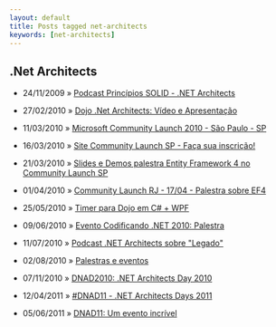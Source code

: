 ```yaml
---
layout: default
title: Posts tagged net-architects
keywords: [net-architects]
---
```

<h2 class="category">.Net Architects</h2>
<ul class="posts">
<li>
<p>
<span class="date">24/11/2009</span> &raquo; 
<a href="/blog/podcast-principios-solid-net-architects">Podcast Princípios SOLID - .NET Architects</a>
</p>
</li> 
<li>
<p>
<span class="date">27/02/2010</span> &raquo; 
<a href="/blog/dojo-net-architects-video-e-apresentacao">Dojo .Net Architects: Vídeo e Apresentação</a>
</p>
</li> 
<li>
<p>
<span class="date">11/03/2010</span> &raquo; 
<a href="/blog/microsoft-community-launch-2010-sao-paulo-sp">Microsoft Community Launch 2010 - São Paulo - SP</a>
</p>
</li> 
<li>
<p>
<span class="date">16/03/2010</span> &raquo; 
<a href="/blog/site-community-launch-sp-faca-sua-inscricao">Site Community Launch SP - Faça sua inscrição!</a>
</p>
</li> 
<li>
<p>
<span class="date">21/03/2010</span> &raquo; 
<a href="/blog/slides-e-demos-palestra-entity-framework-4-no-community-launch-sp">Slides e Demos palestra Entity Framework 4 no Community Launch SP</a>
</p>
</li> 
<li>
<p>
<span class="date">01/04/2010</span> &raquo; 
<a href="/blog/community-launch-rj-1704-palestra-sobre-ef4">Community Launch RJ - 17/04 - Palestra sobre EF4</a>
</p>
</li> 
<li>
<p>
<span class="date">25/05/2010</span> &raquo; 
<a href="/blog/timer-para-dojo-em-c-wpf">Timer para Dojo em C# + WPF</a>
</p>
</li> 
<li>
<p>
<span class="date">09/06/2010</span> &raquo; 
<a href="/blog/evento-codificando-net-2010-palestra">Evento Codificando .NET 2010: Palestra</a>
</p>
</li> 
<li>
<p>
<span class="date">11/07/2010</span> &raquo; 
<a href="/blog/podcast-net-architects-sobre-legado">Podcast .NET Architects sobre "Legado"</a>
</p>
</li> 
<li>
<p>
<span class="date">02/08/2010</span> &raquo; 
<a href="/blog/palestras-e-eventos">Palestras e eventos</a>
</p>
</li> 
<li>
<p>
<span class="date">07/11/2010</span> &raquo; 
<a href="/blog/dnad2010-net-architects-day-2010">DNAD2010: .NET Architects Day 2010</a>
</p>
</li> 
<li>
<p>
<span class="date">12/04/2011</span> &raquo; 
<a href="/blog/dnad11-net-architects-days-2011">#DNAD11 - .NET Architects Days 2011</a>
</p>
</li> 
<li>
<p>
<span class="date">05/06/2011</span> &raquo; 
<a href="/blog/dnad11-um-evento-incrivel">DNAD11: Um evento incrível</a>
</p>
</li> 
</ul>
